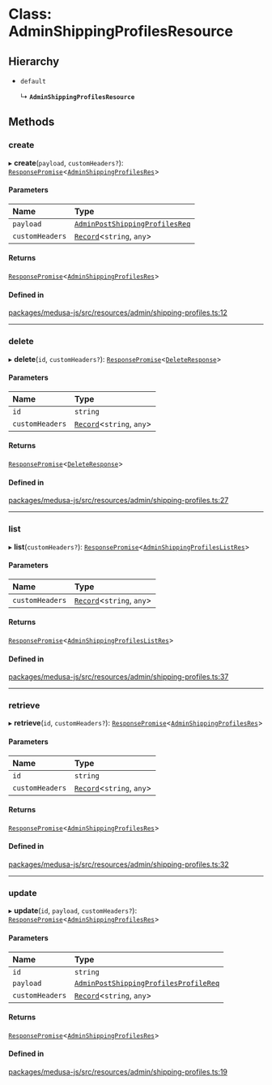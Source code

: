 # Class: AdminShippingProfilesResource

## Hierarchy

- `default`

  ↳ **`AdminShippingProfilesResource`**

## Methods

### create

▸ **create**(`payload`, `customHeaders?`): [`ResponsePromise`](../modules/internal.md#responsepromise)<[`AdminShippingProfilesRes`](../modules/internal.md#adminshippingprofilesres)\>

#### Parameters

| Name | Type |
| :------ | :------ |
| `payload` | [`AdminPostShippingProfilesReq`](internal.AdminPostShippingProfilesReq.md) |
| `customHeaders` | [`Record`](../modules/internal.md#record)<`string`, `any`\> |

#### Returns

[`ResponsePromise`](../modules/internal.md#responsepromise)<[`AdminShippingProfilesRes`](../modules/internal.md#adminshippingprofilesres)\>

#### Defined in

[packages/medusa-js/src/resources/admin/shipping-profiles.ts:12](https://github.com/medusajs/medusa/blob/2eb2126f/packages/medusa-js/src/resources/admin/shipping-profiles.ts#L12)

___

### delete

▸ **delete**(`id`, `customHeaders?`): [`ResponsePromise`](../modules/internal.md#responsepromise)<[`DeleteResponse`](../modules/internal.md#deleteresponse)\>

#### Parameters

| Name | Type |
| :------ | :------ |
| `id` | `string` |
| `customHeaders` | [`Record`](../modules/internal.md#record)<`string`, `any`\> |

#### Returns

[`ResponsePromise`](../modules/internal.md#responsepromise)<[`DeleteResponse`](../modules/internal.md#deleteresponse)\>

#### Defined in

[packages/medusa-js/src/resources/admin/shipping-profiles.ts:27](https://github.com/medusajs/medusa/blob/2eb2126f/packages/medusa-js/src/resources/admin/shipping-profiles.ts#L27)

___

### list

▸ **list**(`customHeaders?`): [`ResponsePromise`](../modules/internal.md#responsepromise)<[`AdminShippingProfilesListRes`](../modules/internal.md#adminshippingprofileslistres)\>

#### Parameters

| Name | Type |
| :------ | :------ |
| `customHeaders` | [`Record`](../modules/internal.md#record)<`string`, `any`\> |

#### Returns

[`ResponsePromise`](../modules/internal.md#responsepromise)<[`AdminShippingProfilesListRes`](../modules/internal.md#adminshippingprofileslistres)\>

#### Defined in

[packages/medusa-js/src/resources/admin/shipping-profiles.ts:37](https://github.com/medusajs/medusa/blob/2eb2126f/packages/medusa-js/src/resources/admin/shipping-profiles.ts#L37)

___

### retrieve

▸ **retrieve**(`id`, `customHeaders?`): [`ResponsePromise`](../modules/internal.md#responsepromise)<[`AdminShippingProfilesRes`](../modules/internal.md#adminshippingprofilesres)\>

#### Parameters

| Name | Type |
| :------ | :------ |
| `id` | `string` |
| `customHeaders` | [`Record`](../modules/internal.md#record)<`string`, `any`\> |

#### Returns

[`ResponsePromise`](../modules/internal.md#responsepromise)<[`AdminShippingProfilesRes`](../modules/internal.md#adminshippingprofilesres)\>

#### Defined in

[packages/medusa-js/src/resources/admin/shipping-profiles.ts:32](https://github.com/medusajs/medusa/blob/2eb2126f/packages/medusa-js/src/resources/admin/shipping-profiles.ts#L32)

___

### update

▸ **update**(`id`, `payload`, `customHeaders?`): [`ResponsePromise`](../modules/internal.md#responsepromise)<[`AdminShippingProfilesRes`](../modules/internal.md#adminshippingprofilesres)\>

#### Parameters

| Name | Type |
| :------ | :------ |
| `id` | `string` |
| `payload` | [`AdminPostShippingProfilesProfileReq`](internal.AdminPostShippingProfilesProfileReq.md) |
| `customHeaders` | [`Record`](../modules/internal.md#record)<`string`, `any`\> |

#### Returns

[`ResponsePromise`](../modules/internal.md#responsepromise)<[`AdminShippingProfilesRes`](../modules/internal.md#adminshippingprofilesres)\>

#### Defined in

[packages/medusa-js/src/resources/admin/shipping-profiles.ts:19](https://github.com/medusajs/medusa/blob/2eb2126f/packages/medusa-js/src/resources/admin/shipping-profiles.ts#L19)

